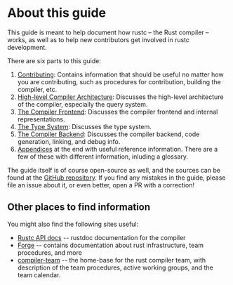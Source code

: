 # About this guide

This guide is meant to help document how rustc – the Rust compiler –
works, as well as to help new contributors get involved in rustc
development.

There are six parts to this guide:

1. [Contributing][p1]: Contains information that should be useful no matter how
   you are contributing, such as procedures for contribution, building the
   compiler, etc.
2. [High-level Compiler Architecture][p2]: Discusses the high-level
   architecture of the compiler, especially the query system.
3. [The Compiler Frontend][p3]: Discusses the compiler frontend and internal
   representations.
4. [The Type System][p4]: Discusses the type system.
5. [The Compiler Backend][p5]: Discusses the compiler backend, code generation,
   linking, and debug info.
6. [Appendices][app] at the end with useful reference information. There are a
   few of these with different information, inluding a glossary.

[p1]: ./part-1-intro.md
[p2]: ./part-2-intro.md
[p3]: ./part-3-intro.md
[p4]: ./part-4-intro.md
[p5]: ./part-5-intro.md
[app]: ./appendix/stupid-stats.md

The guide itself is of course open-source as well, and the sources can
be found at the [GitHub repository]. If you find any mistakes in the
guide, please file an issue about it, or even better, open a PR
with a correction!

## Other places to find information

You might also find the following sites useful:

- [Rustc API docs] -- rustdoc documentation for the compiler
- [Forge] -- contains documentation about rust infrastructure, team procedures, and more
- [compiler-team] -- the home-base for the rust compiler team, with description
  of the team procedures, active working groups, and the team calendar.

[GitHub repository]: https://github.com/rust-lang/rustc-dev-guide/
[Rustc API docs]: https://doc.rust-lang.org/nightly/nightly-rustc/rustc_middle/
[Forge]: https://forge.rust-lang.org/
[compiler-team]: https://github.com/rust-lang/compiler-team/
